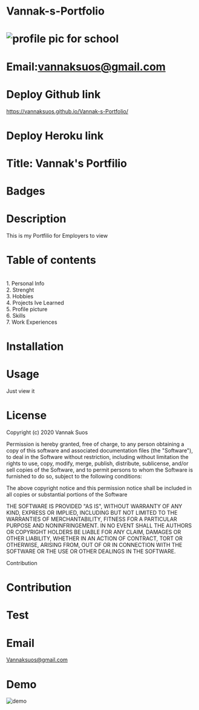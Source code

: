 # Vannak-s-Portfolio


# ![profile pic for school](https://avatars1.githubusercontent.com/u/59664686?v=4)

# Email:vannaksuos@gmail.com

# Deploy Github link
https://vannaksuos.github.io/Vannak-s-Portfolio/ 

# Deploy Heroku link


# Title: Vannak's Portfilio

# Badges


# Description
This is my Portfilio for Employers to view

# Table of contents
<br/>1. Personal Info<br/>2. Strenght<br/>3. Hobbies<br/>4. Projects Ive Learned<br/>5. Profile picture<br/>6. Skills<br/>7. Work Experiences<br/>

# Installation


# Usage
Just view it

# License
Copyright (c) 2020 Vannak Suos

Permission is hereby granted, free of charge, to any person obtaining a copy of this software and associated documentation files (the "Software"), to deal in the Software without restriction, including without limitation the rights to use, copy, modify, merge, publish, distribute, sublicense, and/or sell copies of the Software, and to permit persons to whom the Software is furnished to do so, subject to the following conditions:

The above copyright notice and this permission notice shall be included in all copies or substantial portions of the Software

THE SOFTWARE IS PROVIDED "AS IS", WITHOUT WARRANTY OF ANY KIND, EXPRESS OR IMPLIED, INCLUDING BUT NOT LIMITED TO THE WARRANTIES OF MERCHANTABILITY, FITNESS FOR A PARTICULAR PURPOSE AND NONINFRINGEMENT. IN NO EVENT SHALL THE AUTHORS OR COPYRIGHT HOLDERS BE LIABLE FOR ANY CLAIM, DAMAGES OR OTHER LIABILITY, WHETHER IN AN ACTION OF CONTRACT, TORT OR OTHERWISE, ARISING FROM, OUT OF OR IN CONNECTION WITH THE SOFTWARE OR THE USE OR OTHER DEALINGS IN THE SOFTWARE.

Contribution


# Contribution


# Test


# Email
Vannaksuos@gmail.com

# Demo
![demo](https://user-images.githubusercontent.com/59664686/81760209-a4d95a80-9494-11ea-8855-6830b8752f5a.gif)
